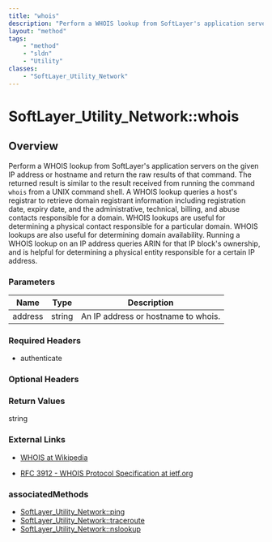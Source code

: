 ```yaml
---
title: "whois"
description: "Perform a WHOIS lookup from SoftLayer's application servers on the given IP address or hostname and return the raw resul... "
layout: "method"
tags:
    - "method"
    - "sldn"
    - "Utility"
classes:
    - "SoftLayer_Utility_Network"
---
```

# SoftLayer_Utility_Network::whois
## Overview 
Perform a WHOIS lookup from SoftLayer's application servers on the given IP address or hostname and return the raw results of that command. The returned result is similar to the result received from running the command `whois` from a UNIX command shell. A WHOIS lookup queries a host's registrar to retrieve domain registrant information including registration date, expiry date, and the administrative, technical, billing, and abuse contacts responsible for a domain. WHOIS lookups are useful for determining a physical contact responsible for a particular domain. WHOIS lookups are also useful for determining domain availability. Running a WHOIS lookup on an IP address queries ARIN for that IP block's ownership, and is helpful for determining a physical entity responsible for a certain IP address. 

### Parameters 
|Name | Type | Description |
| --- | --- | --- |
|address| string| An IP address or hostname to whois.|


### Required Headers
* authenticate

### Optional Headers

### Return Values
string

### External Links


* [WHOIS at Wikipedia](http://en.wikipedia.org/wiki/WHOIS)


* [RFC 3912 - WHOIS Protocol Specification at ietf.org](http://tools.ietf.org/html/rfc3912)



### associatedMethods

*  [SoftLayer_Utility_Network::ping](/reference/services/SoftLayer_Utility_Network/ping )
*  [SoftLayer_Utility_Network::traceroute](/reference/services/SoftLayer_Utility_Network/traceroute )
*  [SoftLayer_Utility_Network::nslookup](/reference/services/SoftLayer_Utility_Network/nslookup )

